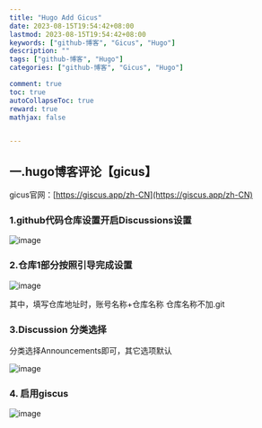 ```yaml
---
title: "Hugo Add Gicus"
date: 2023-08-15T19:54:42+08:00
lastmod: 2023-08-15T19:54:42+08:00
keywords: ["github-博客", "Gicus", "Hugo"]
description: ""
tags: ["github-博客", "Hugo"]
categories: ["github-博客", "Gicus", "Hugo"]

comment: true
toc: true
autoCollapseToc: true
reward: true
mathjax: false


---
```


<!--more-->

## 一.hugo博客评论【gicus】

gicus官网：[https://giscus.app/zh-CN](https://giscus.app/zh-CN)

### 1.github代码仓库设置开启Discussions设置

![image](/images/post/hugo-add-gicus/github-setting-comment.jpg)

### 2.仓库1部分按照引导完成设置
![image](/images/post/hugo-add-gicus/gicus-setting.jpg)

其中，填写仓库地址时，账号名称+仓库名称
仓库名称不加.git

### 3.Discussion 分类选择

分类选择Announcements即可，其它选项默认

![image](/images/post/hugo-add-gicus/gicus-setting1.jpg)

### 4. 启用giscus

![image](/images/post/hugo-add-gicus/gicus-setting2.jpg)




